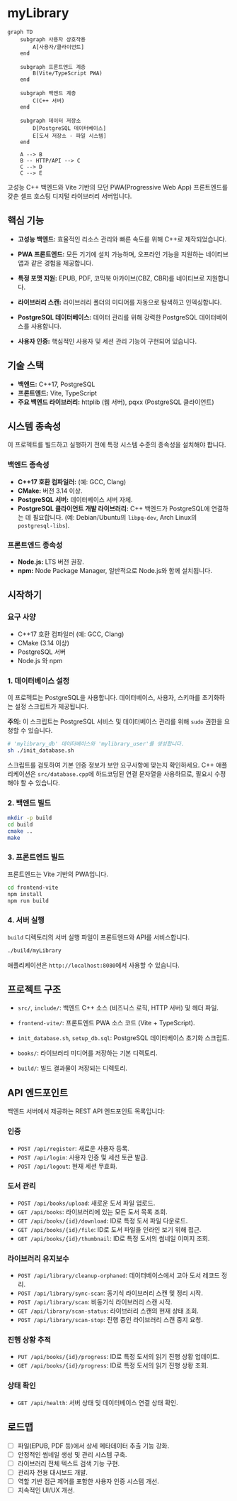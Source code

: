 # myLibrary

```mermaid
graph TD
    subgraph 사용자 상호작용
        A[사용자/클라이언트]
    end

    subgraph 프론트엔드 계층
        B(Vite/TypeScript PWA)
    end

    subgraph 백엔드 계층
        C(C++ 서버)
    end

    subgraph 데이터 저장소
        D[PostgreSQL 데이터베이스]
        E[도서 저장소 - 파일 시스템]
    end

    A --> B
    B -- HTTP/API --> C
    C --> D
    C --> E
```

고성능 C++ 백엔드와 Vite 기반의 모던 PWA(Progressive Web App) 프론트엔드를 갖춘 셀프 호스팅 디지털 라이브러리 서버입니다.

## 핵심 기능

-   **고성능 백엔드:** 효율적인 리소스 관리와 빠른 속도를 위해 C++로 제작되었습니다.
-   **PWA 프론트엔드:** 모든 기기에 설치 가능하며, 오프라인 기능을 지원하는 네이티브 앱과 같은 경험을 제공합니다.

-   **특정 포맷 지원:** EPUB, PDF, 코믹북 아카이브(CBZ, CBR)를 네이티브로 지원합니다.
-   **라이브러리 스캔:** 라이브러리 폴더의 미디어를 자동으로 탐색하고 인덱싱합니다.
-   **PostgreSQL 데이터베이스:** 데이터 관리를 위해 강력한 PostgreSQL 데이터베이스를 사용합니다.
-   **사용자 인증:** 핵심적인 사용자 및 세션 관리 기능이 구현되어 있습니다.

## 기술 스택

-   **백엔드:** C++17, PostgreSQL
-   **프론트엔드:** Vite, TypeScript
-   **주요 백엔드 라이브러리:** httplib (웹 서버), pqxx (PostgreSQL 클라이언트)

## 시스템 종속성

이 프로젝트를 빌드하고 실행하기 전에 특정 시스템 수준의 종속성을 설치해야 합니다.

### 백엔드 종속성

-   **C++17 호환 컴파일러:** (예: GCC, Clang)
-   **CMake:** 버전 3.14 이상.
-   **PostgreSQL 서버:** 데이터베이스 서버 자체.
-   **PostgreSQL 클라이언트 개발 라이브러리:** C++ 백엔드가 PostgreSQL에 연결하는 데 필요합니다. (예: Debian/Ubuntu의 `libpq-dev`, Arch Linux의 `postgresql-libs`).

### 프론트엔드 종속성

-   **Node.js:** LTS 버전 권장.
-   **npm:** Node Package Manager, 일반적으로 Node.js와 함께 설치됩니다.

## 시작하기

### 요구 사양

-   C++17 호환 컴파일러 (예: GCC, Clang)
-   CMake (3.14 이상)
-   PostgreSQL 서버
-   Node.js 와 npm

### 1. 데이터베이스 설정

이 프로젝트는 PostgreSQL을 사용합니다. 데이터베이스, 사용자, 스키마를 초기화하는 설정 스크립트가 제공됩니다.

**주의:** 이 스크립트는 PostgreSQL 서비스 및 데이터베이스 관리를 위해 `sudo` 권한을 요청할 수 있습니다.

```bash
# 'mylibrary_db' 데이터베이스와 'mylibrary_user'를 생성합니다.
sh ./init_database.sh
```
스크립트를 검토하여 기본 인증 정보가 보안 요구사항에 맞는지 확인하세요. C++ 애플리케이션은 `src/database.cpp`에 하드코딩된 연결 문자열을 사용하므로, 필요시 수정해야 할 수 있습니다.

### 2. 백엔드 빌드

```bash
mkdir -p build
cd build
cmake ..
make
```

### 3. 프론트엔드 빌드

프론트엔드는 Vite 기반의 PWA입니다.

```bash
cd frontend-vite
npm install
npm run build
```

### 4. 서버 실행

`build` 디렉토리의 서버 실행 파일이 프론트엔드와 API를 서비스합니다.

```bash
./build/myLibrary
```
애플리케이션은 `http://localhost:8080`에서 사용할 수 있습니다.

## 프로젝트 구조

-   `src/`, `include/`: 백엔드 C++ 소스 (비즈니스 로직, HTTP 서버) 및 헤더 파일.
-   `frontend-vite/`: 프론트엔드 PWA 소스 코드 (Vite + TypeScript).

-   `init_database.sh`, `setup_db.sql`: PostgreSQL 데이터베이스 초기화 스크립트.
-   `books/`: 라이브러리 미디어를 저장하는 기본 디렉토리.
-   `build/`: 빌드 결과물이 저장되는 디렉토리.

## API 엔드포인트

백엔드 서버에서 제공하는 REST API 엔드포인트 목록입니다:

### 인증

-   `POST /api/register`: 새로운 사용자 등록.
-   `POST /api/login`: 사용자 인증 및 세션 토큰 발급.
-   `POST /api/logout`: 현재 세션 무효화.

### 도서 관리

-   `POST /api/books/upload`: 새로운 도서 파일 업로드.
-   `GET /api/books`: 라이브러리에 있는 모든 도서 목록 조회.
-   `GET /api/books/{id}/download`: ID로 특정 도서 파일 다운로드.
-   `GET /api/books/{id}/file`: ID로 도서 파일을 인라인 보기 위해 접근.
-   `GET /api/books/{id}/thumbnail`: ID로 특정 도서의 썸네일 이미지 조회.

### 라이브러리 유지보수

-   `POST /api/library/cleanup-orphaned`: 데이터베이스에서 고아 도서 레코드 정리.
-   `POST /api/library/sync-scan`: 동기식 라이브러리 스캔 및 정리 시작.
-   `POST /api/library/scan`: 비동기식 라이브러리 스캔 시작.
-   `GET /api/library/scan-status`: 라이브러리 스캔의 현재 상태 조회.
-   `POST /api/library/scan-stop`: 진행 중인 라이브러리 스캔 중지 요청.

### 진행 상황 추적

-   `PUT /api/books/{id}/progress`: ID로 특정 도서의 읽기 진행 상황 업데이트.
-   `GET /api/books/{id}/progress`: ID로 특정 도서의 읽기 진행 상황 조회.

### 상태 확인

-   `GET /api/health`: 서버 상태 및 데이터베이스 연결 상태 확인.

## 로드맵

-   [ ] 파일(EPUB, PDF 등)에서 상세 메타데이터 추출 기능 강화.
-   [ ] 안정적인 썸네일 생성 및 관리 시스템 구축.
-   [ ] 라이브러리 전체 텍스트 검색 기능 구현.
-   [ ] 관리자 전용 대시보드 개발.
-   [ ] 역할 기반 접근 제어를 포함한 사용자 인증 시스템 개선.
-   [ ] 지속적인 UI/UX 개선.
